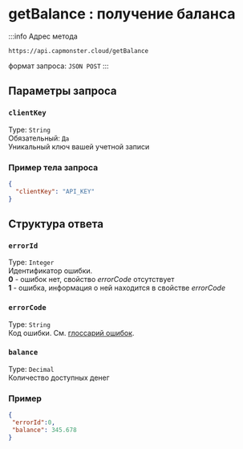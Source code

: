 ﻿---
sidebar_position: 3
sidebar_label: getBalance
---

# getBalance : получение баланса

:::info Адрес метода
```http
https://api.capmonster.cloud/getBalance
```
формат запроса: `JSON POST`
:::

<!-- Адрес метода: <https://api.capmonster.cloud/getBalance>

формат запроса: JSON POST -->

## **Параметры запроса**

### `clientKey`
Type: `String` <br />
Обязательный: `Да`<br />
Уникальный ключ вашей учетной записи

<!-- 
|**Параметр**|**Тип**|**Обязательный**|**Значение**|
| :-: | :-: | :-: | :-: |
|clientKey|String|Да|Уникальный ключ вашей учетной записи| -->

### **Пример тела запроса**

```json
{
  "clientKey": "API_KEY"
}
```

## **Структура ответа**

### `errorId`
Type: `Integer` <br />
Идентификатор ошибки.<br />**0** - ошибок нет, свойство *errorCode* отсутствует<br />**1** - ошибка, информация о ней находится в свойстве *errorCode*

### `errorCode`
Type: `String` <br />
Код ошибки. См. [глоссарий ошибок](../api-errors.md).

### `balance`
Type: `Decimal` <br />
Количество доступных денег

<!-- |**Свойство**|**Тип**|**Значение**|
| :-: | :-: | :-: |
|errorId|Integer|Идентификатор ошибки.<br />**0** - ошибок нет, свойство *errorCode* отсутствует<br />**1** - ошибка, информация о ней находится в свойстве *errorCode*|
|errorCode|String|Код ошибки. См. [глоссарий ошибок](https://capmonster.atlassian.net/wiki/spaces/APIS/pages/295310).|
|balance|Decimal|Количество доступных денег| -->

### **Пример**

```json
{
 "errorId":0,
 "balance": 345.678
}
```
